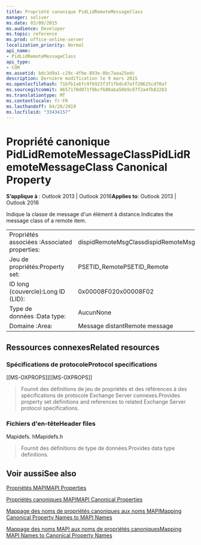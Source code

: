 ```yaml
---
title: Propriété canonique PidLidRemoteMessageClass
manager: soliver
ms.date: 03/09/2015
ms.audience: Developer
ms.topic: reference
ms.prod: office-online-server
localization_priority: Normal
api_name:
- PidLidRemoteMessageClass
api_type:
- COM
ms.assetid: bdc3d9a1-c29c-4fbe-893e-0bc7aaa25edc
description: Dernière modification le 9 mars 2015
ms.openlocfilehash: 71bfb1a6fc9f6923f3f1fbdcd7aff20625cd70af
ms.sourcegitcommit: 8657170d071f9bcf680aba50b9c07f2a4fb82283
ms.translationtype: MT
ms.contentlocale: fr-FR
ms.lasthandoff: 04/28/2019
ms.locfileid: "33434157"
---
```

# <a name="pidlidremotemessageclass-canonical-property"></a><span data-ttu-id="1c5a4-103">Propriété canonique PidLidRemoteMessageClass</span><span class="sxs-lookup"><span data-stu-id="1c5a4-103">PidLidRemoteMessageClass Canonical Property</span></span>

  
  
<span data-ttu-id="1c5a4-104">**S’applique à** : Outlook 2013 | Outlook 2016</span><span class="sxs-lookup"><span data-stu-id="1c5a4-104">**Applies to**: Outlook 2013 | Outlook 2016</span></span> 
  
<span data-ttu-id="1c5a4-105">Indique la classe de message d'un élément à distance.</span><span class="sxs-lookup"><span data-stu-id="1c5a4-105">Indicates the message class of a remote item.</span></span>
  
|||
|:-----|:-----|
|<span data-ttu-id="1c5a4-106">Propriétés associées :</span><span class="sxs-lookup"><span data-stu-id="1c5a4-106">Associated properties:</span></span>  <br/> |<span data-ttu-id="1c5a4-107">dispidRemoteMsgClass</span><span class="sxs-lookup"><span data-stu-id="1c5a4-107">dispidRemoteMsgClass</span></span>  <br/> |
|<span data-ttu-id="1c5a4-108">Jeu de propriétés:</span><span class="sxs-lookup"><span data-stu-id="1c5a4-108">Property set:</span></span>  <br/> |<span data-ttu-id="1c5a4-109">PSETID_Remote</span><span class="sxs-lookup"><span data-stu-id="1c5a4-109">PSETID_Remote</span></span>  <br/> |
|<span data-ttu-id="1c5a4-110">ID long (couvercle):</span><span class="sxs-lookup"><span data-stu-id="1c5a4-110">Long ID (LID):</span></span>  <br/> |<span data-ttu-id="1c5a4-111">0x00008F02</span><span class="sxs-lookup"><span data-stu-id="1c5a4-111">0x00008F02</span></span>  <br/> |
|<span data-ttu-id="1c5a4-112">Type de données :</span><span class="sxs-lookup"><span data-stu-id="1c5a4-112">Data type:</span></span>  <br/> |<span data-ttu-id="1c5a4-113">Aucun</span><span class="sxs-lookup"><span data-stu-id="1c5a4-113">None</span></span>  <br/> |
|<span data-ttu-id="1c5a4-114">Domaine :</span><span class="sxs-lookup"><span data-stu-id="1c5a4-114">Area:</span></span>  <br/> |<span data-ttu-id="1c5a4-115">Message distant</span><span class="sxs-lookup"><span data-stu-id="1c5a4-115">Remote message</span></span>  <br/> |
   
## <a name="related-resources"></a><span data-ttu-id="1c5a4-116">Ressources connexes</span><span class="sxs-lookup"><span data-stu-id="1c5a4-116">Related resources</span></span>

### <a name="protocol-specifications"></a><span data-ttu-id="1c5a4-117">Spécifications de protocole</span><span class="sxs-lookup"><span data-stu-id="1c5a4-117">Protocol specifications</span></span>

<span data-ttu-id="1c5a4-118">[[MS-OXPROPS]]</span><span class="sxs-lookup"><span data-stu-id="1c5a4-118">[[MS-OXPROPS]]</span></span> 
  
> <span data-ttu-id="1c5a4-119">Fournit des définitions de jeu de propriétés et des références à des spécifications de protocole Exchange Server connexes.</span><span class="sxs-lookup"><span data-stu-id="1c5a4-119">Provides property set definitions and references to related Exchange Server protocol specifications.</span></span>
    
### <a name="header-files"></a><span data-ttu-id="1c5a4-120">Fichiers d'en-tête</span><span class="sxs-lookup"><span data-stu-id="1c5a4-120">Header files</span></span>

<span data-ttu-id="1c5a4-121">Mapidefs. h</span><span class="sxs-lookup"><span data-stu-id="1c5a4-121">Mapidefs.h</span></span>
  
> <span data-ttu-id="1c5a4-122">Fournit des définitions de type de données.</span><span class="sxs-lookup"><span data-stu-id="1c5a4-122">Provides data type definitions.</span></span>
    
## <a name="see-also"></a><span data-ttu-id="1c5a4-123">Voir aussi</span><span class="sxs-lookup"><span data-stu-id="1c5a4-123">See also</span></span>



[<span data-ttu-id="1c5a4-124">Propriétés MAPI</span><span class="sxs-lookup"><span data-stu-id="1c5a4-124">MAPI Properties</span></span>](mapi-properties.md)
  
[<span data-ttu-id="1c5a4-125">Propriétés canoniques MAPI</span><span class="sxs-lookup"><span data-stu-id="1c5a4-125">MAPI Canonical Properties</span></span>](mapi-canonical-properties.md)
  
[<span data-ttu-id="1c5a4-126">Mappage des noms de propriétés canoniques aux noms MAPI</span><span class="sxs-lookup"><span data-stu-id="1c5a4-126">Mapping Canonical Property Names to MAPI Names</span></span>](mapping-canonical-property-names-to-mapi-names.md)
  
[<span data-ttu-id="1c5a4-127">Mappage des noms MAPI aux noms de propriétés canoniques</span><span class="sxs-lookup"><span data-stu-id="1c5a4-127">Mapping MAPI Names to Canonical Property Names</span></span>](mapping-mapi-names-to-canonical-property-names.md)

